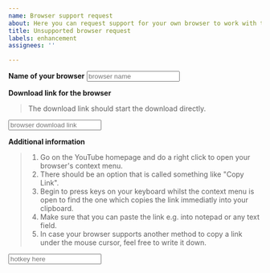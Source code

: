 ```yaml
---
name: Browser support request
about: Here you can request support for your own browser to work with the hotkeys
title: Unsupported browser request
labels: enhancement
assignees: ''

---
```


**Name of your browser**
<input type="text" placeholder="browser name">

**Download link for the browser**
> The download link should start the download directly.

<input type="text" placeholder="browser download link">

**Additional information**
> 1. Go on the YouTube homepage and do a right click to open your browser's context menu.
> 2. There should be an option that is called something like "Copy Link".
> 3. Begin to press keys on your keyboard whilst the context menu is open to find the one which copies the link immediatly into your clipboard.
> 4. Make sure that you can paste the link e.g. into notepad or any text field.
> 5. In case your browser supports another method to copy a link under the mouse cursor,
> feel free to write it down.

<input type="text" placeholder="hotkey here">
